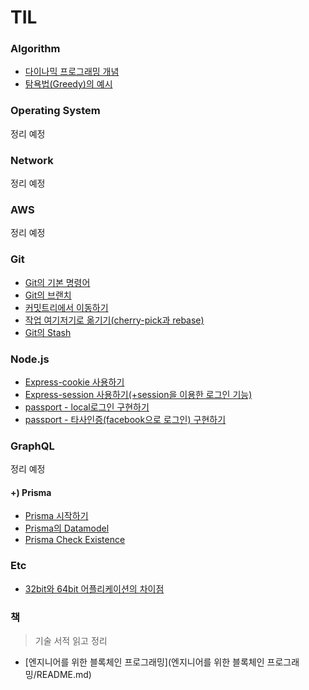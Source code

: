 # TIL

### Algorithm
- [다이나믹 프로그래밍 개념](algorithm/DynamicProgramming.md)
- [탐욕법(Greedy)의 예시](algorithm/greedy.md)

### Operating System
정리 예정

### Network
정리 예정

### AWS
정리 예정

### Git
- [Git의 기본 명령어](Git/01.basic_Git_command.md)
- [Git의 브랜치](Git/02.Git_branch.md)
- [커밋트리에서 이동하기](Git/03.Git_commit_tree.md)
- [작업 여기저기로 옮기기(cherry-pick과 rebase)](Git/04.cherry-pick,rebase.md)
- [Git의 Stash](햣/05.Git-Stash.md)

### Node.js
- [Express-cookie 사용하기](Node.js/활용-express-cookie.md)
- [Express-session 사용하기(+session을 이용한 로그인 기능)](Node.js/활용-express-session.md)
- [passport - local로그인 구현하기](Node.js/활용-passport-local.md)
- [passport - 타사인증(facebook으로 로그인) 구현하기](Node.js/활용-passport-facebook.md)

### GraphQL

정리 예정

#### +) Prisma
- [Prisma 시작하기](GraphQL/Prisma-Intro.md)
- [Prisma의 Datamodel](GraphQL/Prisma-Datamodel.md)
- [Prisma Check Existence](Prisma-checkExistence.md)

### Etc
- [32bit와 64bit 어플리케이션의 차이점](etc/32bit-vs-64bit-application.md)

### 책
> 기술 서적 읽고 정리

- [엔지니어를 위한 블록체인 프로그래밍](엔지니어를 위한 블록체인 프로그래밍/README.md)
